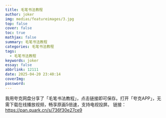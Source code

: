 ```yaml
---
title: 毛笔书法教程
author: joker
img: medias/featureimages/3.jpg
top: false
cover: false
toc: true
mathjax: false
summary: 毛笔书法教程
categories: 毛笔书法教程
tags:
  - 毛笔书法教程
keywords: joker
essay: false
abbrlink: 12111
date: 2025-04-20 23:40:14
coverImg:
password:
---
```


我用夸克网盘分享了「毛笔书法教程」，点击链接即可保存。打开「夸克APP」，无需下载在线播放视频，畅享原画5倍速，支持电视投屏。
链接：https://pan.quark.cn/s/736f30e27ce9
